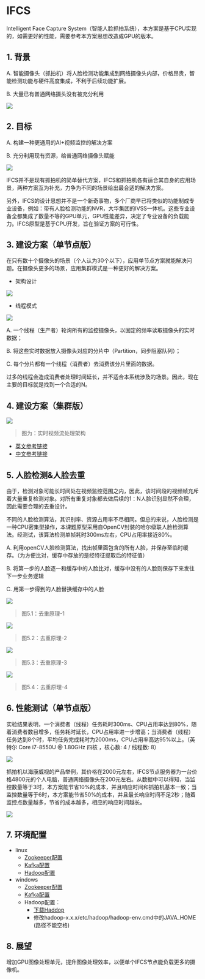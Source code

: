 # IFCS
 Intelligent Face Capture System（智能人脸抓拍系统），本方案是基于CPU实现的，如需更好的性能，需要参考本方案思想改造成GPU的版本。
 
## 1. 背景

A.  智能摄像头（抓拍机）将人脸检测功能集成到网络摄像头内部，价格昂贵，智能检测功能与硬件高度集成，不利于后续功能扩展。

B.  大量已有普通网络摄头没有被充分利用

![](https://github.com/xuzhijvn/ifcs/blob/master/images/background.png)

## 2. 目标

A.  构建一种更通用的AI+视频监控的解决方案

B.  充分利用现有资源，给普通网络摄像头赋能

![](https://github.com/xuzhijvn/ifcs/blob/master/images/aims.png)

IFCS并不是现有抓拍机的简单替代方案，IFCS和抓拍机各有适合其自身的应用场景，两种方案互为补充，力争为不同的场景给出最合适的解决方案。

另外，IFCS的设计思想并不是一个新奇事物，多个厂商早已将类似的功能制成专业设备，例如：带有人脸检测功能的NVR，大华集团的IVSS一体机。这些专业设备全都集成了数量不等的GPU单元，GPU性能差异，决定了专业设备的负载能力。IFCS原型是基于CPU开发，旨在验证方案的可行性。


## 3. 建设方案（单节点版）

在只有数十个摄像头的场景（个人认为30个以下），应用单节点方案就能解决问题。在摄像头更多的场景，应用集群模式是一种更好的解决方案。

* 架构设计

![](https://github.com/xuzhijvn/ifcs/blob/master/images/architecture.png)

* 线程模式

![](https://github.com/xuzhijvn/ifcs/blob/master/images/thread-model.png)


A.  一个线程（生产者）轮询所有的监控摄像头，以固定的频率读取摄像头的实时数据；

B.  将这些实时数据放入摄像头对应的分片中（Partition，同步阻塞队列）；

C.  每个分片都有一个线程（消费者）去消费该分片里面的数据。


过多的线程会造成消费者处理时间延长，并不适合本系统涉及的场景。因此，现在主要的目标就是找到一个合适的N。


## 4. 建设方案（集群版）


[![](https://res.infoq.com/articles/video-stream-analytics-opencv/en/resources/figure1.png)](https://www.infoq.com/articles/video-stream-analytics-opencv "实时视频流处理架构设计")
> 图为：实时视频流处理架构

+ [英文参考链接](https://www.infoq.com/articles/video-stream-analytics-opencv)
+ [中文参考链接](https://infoq.cn/article/video-stream-analytics-opencv)


## 5. 人脸检测&人脸去重

由于，检测对象可能长时间处在视频监控范围之内，因此，该时间段的视频帧充斥着大量重复检测对象。对所有重复对象都去做后续的1：N人脸识别显然不合理，因此需要合理的去重设计。

不同的人脸检测算法，其识别率、资源占用率不尽相同。但总的来说，人脸检测是一种CPU密集型操作，本课题原型采用自OpenCV封装的哈尔级联人脸检测算法。经测试，该算法检测单帧耗时300ms左右，CPU占用率接近80%。


A.  利用openCV人脸检测算法，找出帧里面包含的所有人脸，并保存至临时缓存。（为方便比对，缓存中存放的是经特征提取后的特征值）

B.  将第一步的人脸逐一和缓存中的人脸比对，缓存中没有的人脸则保存下来发往下一步业务逻辑

C.  用第一步得到的人脸替换缓存中的人脸

![](https://github.com/xuzhijvn/ifcs/blob/master/images/deduplicate-1.png)
> 图5.1：去重原理-1

![](https://github.com/xuzhijvn/ifcs/blob/master/images/deduplicate-2.png)
> 图5.2：去重原理-2

![](https://github.com/xuzhijvn/ifcs/blob/master/images/deduplicate-3.png)
> 图5.3：去重原理-3

![](https://github.com/xuzhijvn/ifcs/blob/master/images/deduplicate-4.png)
> 图5.4：去重原理-4

## 6. 性能测试（单节点版）

实验结果表明，一个消费者（线程）任务耗时300ms、CPU占用率达到80%，随着消费者数目增多，任务耗时延长，CPU占用率进一步增高；当消费者（线程）任务达到8个时，平均任务完成耗时为2000ms，CPU占用率高达95%以上。（英特尔 Core i7-8550U @ 1.80GHz 四核 ，核心数: 4 / 线程数: 8）

![](https://github.com/xuzhijvn/ifcs/blob/master/images/performance-1.png)

抓拍机以海康威视的产品举例，其价格在2000元左右，IFCS节点服务器为一台价格4800元的个人电脑，普通网络摄像头在200元左右。从数据中可以得知，当监控数量等于3时，本方案能节省10%的成本，并且响应时间和抓拍机基本一致；当监控数量等于6时，本方案能节省50%的成本，并且最长响应时间不足2秒；随着监控点数量越多，节省的成本越多，相应的响应时间越长。

![](https://github.com/xuzhijvn/ifcs/blob/master/images/performance-2.png)


    
## 7. 环境配置
+ linux
    + [Zookeeper配置](https://github.com)
    + [Kafka配置](https://github.com)
    + [Hadoop配置](https://github.com)
+ windows
    + [Zookeeper配置](https://www.jianshu.com/p/f7037105db46)
    + [Kafka配置](https://www.jianshu.com/p/64d25dcf8300)
    + Hadoop配置：
      * [下载Haddop](http://hadoop.apache.org/releases.html)
      * 修改hadoop-x.x.x/etc/hadoop/hadoop-env.cmd中的JAVA_HOME (路径不能空格)
     
## 8. 展望

增加GPU图像处理单元，提升图像处理效率，以便单个IFCS节点能负载更多的摄像机。

